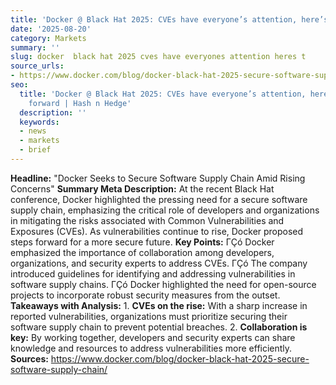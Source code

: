 ```yaml
---
title: 'Docker @ Black Hat 2025: CVEs have everyone’s attention, here’s the path forward'
date: '2025-08-20'
category: Markets
summary: ''
slug: docker  black hat 2025 cves have everyones attention heres t
source_urls:
- https://www.docker.com/blog/docker-black-hat-2025-secure-software-supply-chain/
seo:
  title: 'Docker @ Black Hat 2025: CVEs have everyone’s attention, here’s the path
    forward | Hash n Hedge'
  description: ''
  keywords:
  - news
  - markets
  - brief
---
```


**Headline:** "Docker Seeks to Secure Software Supply Chain Amid Rising Concerns"  **Summary Meta Description:**  At the recent Black Hat conference, Docker highlighted the pressing need for a secure software supply chain, emphasizing the critical role of developers and organizations in mitigating the risks associated with Common Vulnerabilities and Exposures (CVEs). As vulnerabilities continue to rise, Docker proposed steps forward for a more secure future.  **Key Points:**  ΓÇó Docker emphasized the importance of collaboration among developers, organizations, and security experts to address CVEs. ΓÇó The company introduced guidelines for identifying and addressing vulnerabilities in software supply chains. ΓÇó Docker highlighted the need for open-source projects to incorporate robust security measures from the outset.  **Takeaways with Analysis:**  1. **CVEs on the rise:** With a sharp increase in reported vulnerabilities, organizations must prioritize securing their software supply chain to prevent potential breaches. 2. **Collaboration is key:** By working together, developers and security experts can share knowledge and resources to address vulnerabilities more efficiently.  **Sources:** https://www.docker.com/blog/docker-black-hat-2025-secure-software-supply-chain/ 
